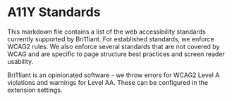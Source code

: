 # A11Y Standards

This markdown file contains a list of the web accessibility standards currently supported by Bri11iant. For established standards, we enforce WCAG2 rules. We also enforce several standards that are not covered by WCAG and are specific to page structure best practices and screen reader usability.

Bri11iant is an opinionated software - we throw errors for WCAG2 Level A violations and warnings for Level AA. These can be configured in the extension settings.
